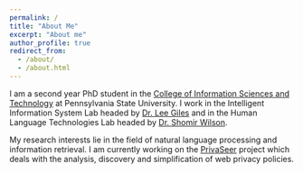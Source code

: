 ```yaml
---
permalink: /
title: "About Me"
excerpt: "About me"
author_profile: true
redirect_from: 
  - /about/
  - /about.html
---
```


I am a second year PhD student in the [College of Information Sciences and Technology](https://ist.psu.edu/) at Pennsylvania State University. I work in the Intelligent Information System Lab headed by [Dr. Lee Giles](http://clgiles.ist.psu.edu/) and in the Human Language Technologies Lab headed by [Dr. Shomir Wilson](https://shomir.net/).  

My research interests lie in the field of natural language processing and information retrieval. I am currently working on the [PrivaSeer](https://privaseer.ist.psu.edu/) project which deals with the analysis, discovery and simplification of web privacy policies.
